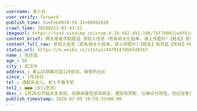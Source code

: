 ```yaml
---
username: 准小白
user_verify: forward
publish_time: SunFeb0919:59:32+08002020
crawl_time: 20200211-03:43:51
imageurl: https://tva3.sinaimg.cn/crop.0.10.492.492.180/74f70903jw8f8j0rs7tf1j20do0e8t8s.jpg?KID=imgbed,tva&Expires=1581373849&ssig=khbAV%2BOZM5,http://n.sinaimg.cn/photo/5213b46e/20181127/timeline_card_small_super_default.png,https://wx1.sinaimg.cn/orj360/74f70903gy1gbqeeb15r4j22tc240kjm.jpg,https://wx1.sinaimg.cn/orj360/74f70903gy1gbqeeet6myj22tc2407wi.jpg,https://wx1.sinaimg.cn/orj360/74f70903gy1gbqeekh0wbj22tc240e82.jpg,https://wx1.sinaimg.cn/orj360/74f70903gy1gbqeen5oxxj22402tcnpd.jpg,https://wx3.sinaimg.cn/orj360/74f70903gy1gbqeepvhodj22402tc4qq.jpg,https://wx3.sinaimg.cn/orj360/74f70903gy1gbqeeqnjsxj20u01hc7v2.jpg,https://wx2.sinaimg.cn/orj360/74f70903gy1gbqeer5auuj20u0140dl7.jpg
content_brief: 肺炎患者求助超话 求助人信息（若有相关化验单，请上传图片）【姓名】张世昌【年龄】56【所在城市】武汉市【所在小区、社区】青山区钢都花园126街坊、钢管所社区【患病时间】1月26日【联系方式】请联系女儿，老人不看手机【其他紧急联系人】●●●（女儿张添）【病情描述】1月26日开 ...全文
content_full_raw: 求助人信息（若有相关化验单，请上传图片）【姓名】张世昌【年龄】56【所在城市】武汉市【所在小区、社区】青山区钢都花园126街坊、钢管所社区【患病时间】1月26日【联系方式】请联系女儿，老人不看手机【其他紧急联系人】●●●（女儿张添）【病情描述】1月26日开始反复发烧，双肺病毒性感染病变，腰部有阴影，已确诊为阳性，但还在家里隔离，没有住院！基础病多有高血压心脏病脑梗帕金森肾炎。现在低烧全身酸疼乏力没有食欲胸闷心情极度压抑。2月5日晚上怕拖累家人偷偷割脉（被妈妈发现救下），现在情绪稳定下来了但是手腕需要处理！求求你们让爸爸住院治疗！妈妈以前得过抑郁症现在有复发迹象@人民日报@武汉中心医院@武汉人民医院@湖北日报@央视新闻@武汉市长专线@武汉发布@武汉晚报@武汉楚天都市报武汉·钢都花园126街坊
status_url: https://m.weibo.cn/status/4470147056548167
name_: 张世昌
age_: 56
city_: 武汉市
address_: 青山区钢都花园126街坊、钢管所社区
since_: 1月26日
tel_: 请联系女儿，老人不看手机
tel2_: ●●●（女儿张添）
desc_: 1月26日开始反复发烧，双肺病毒性感染病变，腰部有阴影，已确诊为阳性，但还在家里隔离，没有住院！基础病多有高血压心脏病脑梗帕金森肾炎。现在低烧全身酸疼乏力没有食欲胸闷心情极度压抑。2月5日晚上怕拖累家人偷偷割脉（被妈妈发现救下），现在情绪稳定下来了但是手腕需要处理！求求你们让爸爸住院治疗！妈妈以前得过抑郁症现在有复发迹象@人民日报@武汉中心医院@武汉人民医院@湖北日报@央视新闻@武汉市长专线@武汉发布@武汉晚报@武汉楚天都市报武汉·钢都花园126街坊
publish_timestamp: 2020-02-09 19:59:32+08:00
---
```

